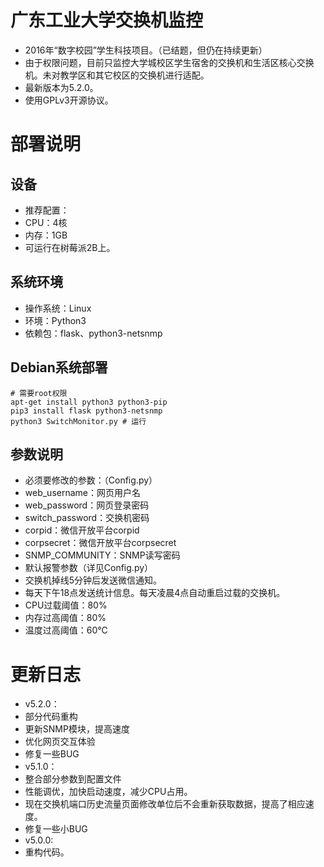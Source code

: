 # 广东工业大学交换机监控

- 2016年“数字校园”学生科技项目。（已结题，但仍在持续更新）  
- 由于权限问题，目前只监控大学城校区学生宿舍的交换机和生活区核心交换机。未对教学区和其它校区的交换机进行适配。  
- 最新版本为5.2.0。
- 使用GPLv3开源协议。

# 部署说明

## 设备

- 推荐配置：
 - CPU：4核
 - 内存：1GB
- 可运行在树莓派2B上。

## 系统环境

- 操作系统：Linux
- 环境：Python3
- 依赖包：flask、python3-netsnmp

## Debian系统部署

```shell
# 需要root权限
apt-get install python3 python3-pip
pip3 install flask python3-netsnmp
python3 SwitchMonitor.py # 运行
```

## 参数说明

- 必须要修改的参数：（Config.py）
 - web_username：网页用户名
 - web_password：网页登录密码
 - switch_password：交换机密码
 - corpid：微信开放平台corpid
 - corpsecret：微信开放平台corpsecret
 - SNMP_COMMUNITY：SNMP读写密码
- 默认报警参数（详见Config.py）
 - 交换机掉线5分钟后发送微信通知。
 - 每天下午18点发送统计信息。每天凌晨4点自动重启过载的交换机。
 - CPU过载阈值：80%
 - 内存过高阈值：80%
 - 温度过高阈值：60℃

# 更新日志

- v5.2.0：
 - 部分代码重构
 - 更新SNMP模块，提高速度
 - 优化网页交互体验
 - 修复一些BUG
- v5.1.0：
 - 整合部分参数到配置文件
 - 性能调优，加快启动速度，减少CPU占用。
 - 现在交换机端口历史流量页面修改单位后不会重新获取数据，提高了相应速度。
 - 修复一些小BUG
- v5.0.0:
 - 重构代码。
